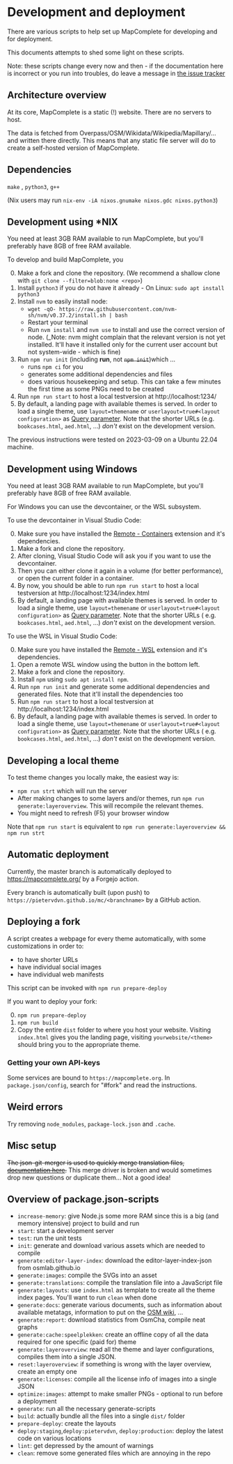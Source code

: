 Development and deployment
==========================

There are various scripts to help set up MapComplete for developing and for deployment.

This documents attempts to shed some light on these scripts.

Note: these scripts change every now and then - if the documentation here is incorrect or you run into troubles, do
leave a message in [the issue tracker](https://github.com/pietervdvn/MapComplete/issues)

Architecture overview
---------------------

At its core, MapComplete is a static (!) website. There are no servers to host.

The data is fetched from Overpass/OSM/Wikidata/Wikipedia/Mapillary/... and written there directly. This means that any
static file server will do to create a self-hosted version of MapComplete.

Dependencies
------------

`make` , `python3`, `g++`

(Nix users may run `nix-env -iA nixos.gnumake nixos.gdc nixos.python3`)

Development using *NIX
----------------------

You need at least 3GB RAM available to run MapComplete, but you'll preferably have 8GB of free RAM available.

To develop and build MapComplete, you

0. Make a fork and clone the repository. (We recommend a shallow clone with `git clone --filter=blob:none <repo>`)
1. Install `python3` if you do not have it already - On Linux: `sudo apt install python3`
2. Install `nvm` to easily install node:
   - `wget -qO- https://raw.githubusercontent.com/nvm-sh/nvm/v0.37.2/install.sh | bash`
   - Restart your terminal
   - Run `nvm install` and `nvm use` to install and use the correct version of node. (_Note: nvm might complain that the relevant version is not yet installed. It'll have it installed only for the current user account but not system-wide - which is fine)
4. Run `npm run init` (including **run**, not ~~`npm init`~~)which …
   - runs `npm ci` for you
   - generates some additional dependencies and files
   - does various housekeeping and setup. This can take a few minutes the first time as some PNGs need to be created
5. Run `npm run start` to host a local testversion at http://localhost:1234/
6. By default, a landing page with available themes is served. In order to load a single theme, use `layout=themename`
   or `userlayout=true#<layout configuration>` as [Query parameter](URL_Parameters.md). Note that the shorter URLs
   (e.g. `bookcases.html`, `aed.html`, ...) _don't_ exist on the development version.

The previous instructions were tested on 2023-03-09 on a Ubuntu 22.04 machine.

Development using Windows
-------------------------

You need at least 3GB RAM available to run MapComplete, but you'll preferably have 8GB of free RAM available.

For Windows you can use the devcontainer, or the WSL subsystem.

To use the devcontainer in Visual Studio Code:

0. Make sure you have installed
   the [Remote - Containers](https://marketplace.visualstudio.com/items?itemName=ms-vscode-remote.remote-containers)
   extension and it's dependencies.
1. Make a fork and clone the repository.
2. After cloning, Visual Studio Code will ask you if you want to use the devcontainer.
3. Then you can either clone it again in a volume (for better performance), or open the current folder in a container.
4. By now, you should be able to run `npm run start` to host a local testversion at http://localhost:1234/index.html
5. By default, a landing page with available themes is served. In order to load a single theme, use `layout=themename`
   or `userlayout=true#<layout configuration>` as [Query parameter](URL_Parameters.md). Note that the shorter URLs (
   e.g. `bookcases.html`, `aed.html`, ...) _don't_ exist on the development version.

To use the WSL in Visual Studio Code:

0. Make sure you have installed the [Remote - WSL]() extension and it's dependencies.
1. Open a remote WSL window using the button in the bottom left.
2. Make a fork and clone the repository.
3. Install `npm` using `sudo apt install npm`.
4. Run `npm run init` and generate some additional dependencies and generated files. Note that it'll install the
   dependencies too
5. Run `npm run start` to host a local testversion at http://localhost:1234/index.html
6. By default, a landing page with available themes is served. In order to load a single theme, use `layout=themename`
   or `userlayout=true#<layout configuration>` as [Query parameter](URL_Parameters.md). Note that the shorter URLs (
   e.g. `bookcases.html`, `aed.html`, ...) _don't_ exist on the development version.


Developing a local theme
------------------------

To test theme changes you locally make, the easiest way is:

- `npm run strt` which will run the server
- After making changes to some layers and/or themes, run `npm run generate:layeroverview`. This will recompile the relevant themes.
- You might need to refresh (F5) your browser window

Note that `npm run start` is equivalent to `npm run generate:layeroverview && npm run strt`

Automatic deployment
--------------------

Currently, the master branch is automatically deployed to https://mapcomplete.org/ by a Forgejo action.

Every branch is automatically built (upon push) to `https://pietervdvn.github.io/mc/<branchname>` by a GitHub action.


Deploying a fork
----------------

A script creates a webpage for every theme automatically, with some customizations in order to:

- to have shorter URLs
- have individual social images
- have individual web manifests

This script can be invoked with `npm run prepare-deploy`

If you want to deploy your fork:

0. `npm run prepare-deploy`
1. `npm run build`
2. Copy the entire `dist` folder to where you host your website. Visiting `index.html` gives you the landing page,
   visiting `yourwebsite/<theme>` should bring you to the appropriate theme.

### Getting your own API-keys

Some services are bound to `https://mapcomplete.org`. In `package.json/config`, search for "#fork" and read the instructions.



Weird errors
------------

Try removing `node_modules`, `package-lock.json` and `.cache`.

Misc setup
----------

~~The json-git-merger is used to quickly merge translation
files, [documentation here](https://github.com/jonatanpedersen/git-json-merge#single-project--directory).~~
This merge driver is broken and would sometimes drop new questions or duplicate them... Not a good idea!

Overview of package.json-scripts
--------------------------------

- `increase-memory`: give Node.js some more RAM since this is a big (and memory intensive) project to build and run
- `start`: start a development server
- `test`: run the unit tests
- `init`: generate and download various assets which are needed to compile
- `generate:editor-layer-index`: download the editor-layer-index-json from osmlab.github.io
- `generate:images`: compile the SVGs into an asset
- `generate:translations`: compile the translation file into a JavaScript file
- `generate:layouts`: use `index.html` as template to create all the theme index pages. You'll want to run `clean` when
  done
- `generate:docs`: generate various documents, such as information about available metatags, information to put on
  the [OSM wiki](https://wiki.openstreetmap.org/wiki/MapComplete), ...
- `generate:report`: download statistics from OsmCha, compile neat graphs
- `generate:cache:speelplekken`: create an offline copy of all the data required for one specific (paid for) theme
- `generate:layeroverview`: read all the theme and layer configurations, compiles them into a single JSON.
- `reset:layeroverview`: if something is wrong with the layer overview, create an empty one
- `generate:licenses`: compile all the license info of images into a single JSON
- `optimize:images`: attempt to make smaller PNGs - optional to run before a deployment
- `generate`: run all the necessary generate-scripts
- `build`: actually bundle all the files into a single `dist/` folder
- `prepare-deploy`: create the layouts
- `deploy:staging`,`deploy:pietervdvn`, `deploy:production`: deploy the latest code on various locations
- `lint`: get depressed by the amount of warnings
- `clean`: remove some generated files which are annoying in the repo
